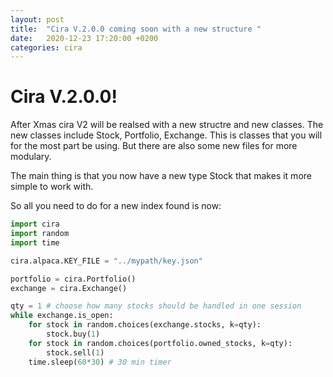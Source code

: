 ```yaml
---
layout: post
title:  "Cira V.2.0.0 coming soon with a new structure "
date:   2020-12-23 17:20:00 +0200
categories: cira
---
```


# Cira V.2.0.0!

After Xmas cira V2 will be realsed with a new structre and new classes. 
The new classes include Stock, Portfolio, Exchange. 
This is classes that you will for the most part be using. 
But there are also some new files for more modulary. 

The main thing is that you now have a new type Stock that makes it more simple to work with. 

So all you need to do for a new index found is now:

```python 
import cira
import random
import time

cira.alpaca.KEY_FILE = "../mypath/key.json"

portfolio = cira.Portfolio()
exchange = cira.Exchange()

qty = 1 # choose how many stocks should be handled in one session 
while exchange.is_open:
    for stock in random.choices(exchange.stocks, k=qty):
        stock.buy(1)
    for stock in random.choices(portfolio.owned_stocks, k=qty):
        stock.sell(1)
    time.sleep(60*30) # 30 min timer    
```
